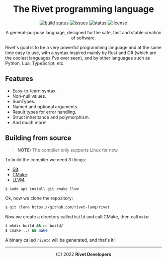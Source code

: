 <div align="center">
<!--
<img src="docs/assets/logo.png" alt="Rivet logo" width="200" height="200"/>
-->

# The Rivet programming language

[![build status](https://github.com/rivet-lang/rivet/actions/workflows/compile.yml/badge.svg?branch=main)](https://github.com/rivet-lang/rivet/actions/workflows/compile.yml)
![issues](https://img.shields.io/github/issues/rivet-lang/rivet?style=flat-square)
![status](https://img.shields.io/badge/status-alpha-blue?style=flat-square)
![license](https://img.shields.io/github/license/rivet-lang/rivet?style=flat-square)

<!--
[Docs](docs/docs.md) •
[Changelog](CHANGELOG.md) •
[TODO's list](TODO.md)
-->

A general-purpose language, designed for the safe, fast and stable creation
of software.

</div>

Rivet's goal is to be a very powerful programming language and at the same time easy
to use, with a syntax inspired mainly by Rust and C# (which are the coolest languages
I've ever seen), and by other languages such as Python, Lua, TypeScript, etc.

## Features

* Easy-to-learn syntax.
* Non-null values.
* SumTypes.
* Named and optional arguments.
* Result types for error handling.
* Struct inheritance and polymorphism.
* And much more!

## Building from source

> **NOTE:** The compiler only supports Linux for now.

To build the compiler we need 3 things:

* [Git](https://git-scm.com/).
* [CMake](https://cmake.org/).
* [LLVM](https://llvm.org/).

```bash
$ sudo apt install git cmake llvm
```

Ok, now we clone the repository:

```bash
$ git clone https://github.com/rivet-lang/rivet
```

Now we create a directory called `build` and call CMake,
then call `make`:

```bash
$ mkdir build && cd build/
$ cmake ../ && make
```

A binary called `rivetc` will be generated, and that's it!

* * *

<div align="center">

(C) 2022 **Rivet Developers**

</div>
